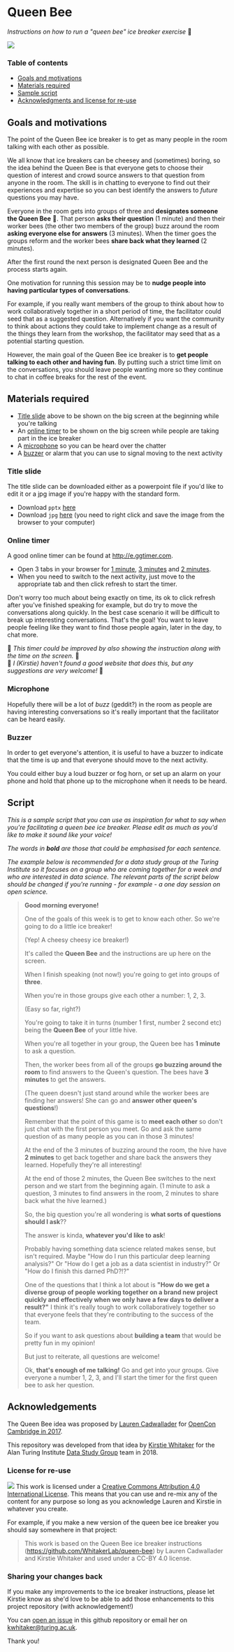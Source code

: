 # Queen Bee

*Instructions on how to run a "queen bee" ice breaker exercise* :honeybee:

![](QueenBeeInstructions.jpg)

### Table of contents

* [Goals and motivations](#goals-and-motivations)
* [Materials required](#materials-required)
* [Sample script](#script)
* [Acknowledgments and license for re-use](#acknowledgements)

## Goals and motivations

The point of the Queen Bee ice breaker is to get as many people in the room talking with each other as possible.

We all know that ice breakers can be cheesey and (sometimes) boring, so the idea behind the Queen Bee is that everyone gets to choose their question of interest and crowd source answers to that question from anyone in the room.
The skill is in chatting to everyone to find out their experiences and expertise so you can best identify the answers to *future* questions you may have.

Everyone in the room gets into groups of three and **designates someone the Queen Bee** :honeybee:.
That person **asks their question** (1 minute) and then their worker bees (the other two members of the group) buzz around the room **asking everyone else for answers** (3 minutes).
When the timer goes the groups reform and the worker bees **share back what they learned** (2 minutes).

After the first round the next person is designated Queen Bee and the process starts again.

One motivation for running this session may be to **nudge people into having particular types of conversations**.

For example, if you really want members of the group to think about how to work collaboratively together in a short period of time, the facilitator could seed that as a suggested question.
Alternatively if you want the community to think about actions they could take to implement change as a result of the things they learn from the workshop, the facilitator may seed that as a potential starting question.

However, the main goal of the Queen Bee ice breaker is to **get people talking to each other and having fun**.
By putting such a strict time limit on the conversations, you should leave people wanting more so they continue to chat in coffee breaks for the rest of the event.

## Materials required

* [Title slide](#title-slide) above to be shown on the big screen at the beginning while you're talking
* An [online timer](#online-timer) to be shown on the big screen while people are taking part in the ice breaker
* A [microphone](#microphone) so you can be heard over the chatter
* A [buzzer](#buzzer) or alarm that you can use to signal moving to the next activity

### Title slide

The title slide can be downloaded either as a powerpoint file if you'd like to edit it or a jpg image if you're happy with the standard form.

* Download `pptx` [here](https://github.com/WhitakerLab/queen-bee/raw/master/QueenBeeInstructions.pptx)
* Download `jpg` [here](https://raw.githubusercontent.com/WhitakerLab/queen-bee/master/QueenBeeInstructions.jpg) (you need to right click and save the image from the browser to your computer)

### Online timer

A good online timer can be found at http://e.ggtimer.com.

* Open 3 tabs in your browser for [1 minute](https://e.ggtimer.com/1minutes), [3 minutes](https://e.ggtimer.com/3minutes) and [2 minutes](https://e.ggtimer.com/2minutes).
* When you need to switch to the next activity, just move to the appropriate tab and then click refresh to start the timer.

Don't worry too much about being exactly on time, its ok to click refresh after you've finished speaking for example, but do try to move the conversations along quickly.
In the best case scenario it will be difficult to break up interesting conversations.
That's the goal!
You want to leave people feeling like they want to find those people again, later in the day, to chat more.

:construction: *This timer could be improved by also showing the instruction along with the time on the screen.* :construction: <br>
:construction: *I (Kirstie) haven't found a good website that does this, but any suggestions are very welcome!* :construction: 

### Microphone

Hopefully there will be a lot of *buzz* (geddit?) in the room as people are having interesting conversations so it's really important that the facilitator can be heard easily.

### Buzzer

In order to get everyone's attention, it is useful to have a buzzer to indicate that the time is up and that everyone should move to the next activity.

You could either buy a loud buzzer or fog horn, or set up an alarm on your phone and hold that phone up to the microphone when it needs to be heard.

## Script

*This is a sample script that you can use as inspiration for what to say when you're facilitating a queen bee ice breaker.*
*Please edit as much as you'd like to make it sound like your voice!*

*The words in **bold** are those that could be emphasised for each sentence.*

*The example below is recommended for a data study group at the Turing Institute so it focuses on a group who are coming together for a week and who are interested in data science.*
*The relevant parts of the script below should be changed if you're running - for example - a one day session on open science.*

> **Good morning everyone!**
>
> One of the goals of this week is to get to know each other.
> So we're going to do a little ice breaker!
>
> (Yep! A cheesy cheesy ice breaker!)
>
> It's called the **Queen Bee** and the instructions are up here on the screen.
>
> When I finish speaking (not now!) you're going to get into groups of **three**.
>
> When you're in those groups give each other a number: 1, 2, 3.
>
> (Easy so far, right?)
>
> You're going to take it in turns (number 1 first, number 2 second etc) being the **Queen Bee** of your little hive.
>
> When you're all together in your group, the Queen bee has **1 minute** to ask a question.
>
> Then, the worker bees from all of the groups **go buzzing around the room** to find answers to the Queen's question.
> The bees have **3 minutes** to get the answers.
>
> (The queen doesn't just stand around while the worker bees are finding her answers!
> She can go and **answer other queen's questions**!)
>
> Remember that the point of this game is to **meet each other** so don't just chat with the first person you meet.
> Go and ask the same question of as many people as you can in those 3 minutes!
>
> At the end of the 3 minutes of buzzing around the room, the hive have **2 minutes** to get back together and share back the answers they learned.
> Hopefully they're all interesting!
> 
> At the end of those 2 minutes, the Queen Bee switches to the next person and we start from the beginning again.
> (1 minute to ask a question, 3 minutes to find answers in the room, 2 minutes to share back what the hive learned.)
>
> So, the big question you're all wondering is **what sorts of questions should I ask**??
>
> The answer is kinda, **whatever you'd like to ask**!
>
> Probably having something data science related makes sense, but isn't required.
> Maybe "How do I run this particular deep learning analysis?"
> Or "How do I get a job as a data scientist in industry?"
> Or "How do I finish this darned PhD?!?"
>
> One of the questions that I think a lot about is **"How do we get a diverse group of people working together on a brand new project quickly and effectively when we only have a few days to deliver a result?"**
> I think it's really tough to work collaboratively together so that everyone feels that they're contributing to the success of the team.
>
> So if you want to ask questions about **building a team** that would be pretty fun in my opinion!
>
> But just to reiterate, all questions are welcome!
>
> Ok, **that's enough of me talking!**
> Go and get into your groups.
> Give everyone a number 1, 2, 3, and I'll start the timer for the first queen bee to ask her question.

## Acknowledgements

The Queen Bee idea was proposed by [Lauren Cadwallader](https://osc.cam.ac.uk/osc-team-contacts/professional-activities-osc-staff/lauren-cadwallader) for [OpenCon Cambridge in 2017](https://www.opencon2018.org/opencon_2017_cambridge).

This repository was developed from that idea by [Kirstie Whitaker](https://whitakerlab.github.io/about) for the Alan Turing Institute [Data Study Group](https://www.turing.ac.uk/collaborate-turing/data-study-groups) team in 2018.

### License for re-use

![](https://i.creativecommons.org/l/by/4.0/88x31.png)
This work is licensed under a [Creative Commons Attribution 4.0 International License](http://creativecommons.org/licenses/by/4.0/).
This means that you can use and re-mix any of the content for any purpose so long as you acknowledge Lauren and Kirstie in whatever you create.</p>

For example, if you make a new version of the queen bee ice breaker you should say somewhere in that project:

> This work is based on the Queen Bee ice breaker instructions (https://github.com/WhitakerLab/queen-bee) by Lauren Cadwallader and Kirstie Whitaker and used under a CC-BY 4.0 license.

### Sharing your changes back

If you make any improvements to the ice breaker instructions, please let Kirstie know as she'd love to be able to add those enhancements to this project repository (with acknowledgement!)

You can [open an issue](https://github.com/WhitakerLab/queen-bee/issues) in this github repository or email her on [kwhitaker@turing.ac.uk](mailto:kwhitaker@turing.ac.uk).

Thank you!
